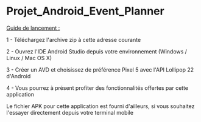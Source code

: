 # Projet_Android_Event_Planner

<ins>Guide de lancement :</ins>

1 - Téléchargez l'archive zip à cette adresse courante 

2 - Ouvrez l'IDE Android Studio depuis votre environnement (Windows / Linux / Mac OS X)

3 - Créer un AVD et choisissez de préférence Pixel 5 avec l'API Lollipop 22 d'Android

4 - Vous pourrez à présent profiter des fonctionnalités offertes par cette application


Le fichier APK pour cette application est fourni d'ailleurs, si vous souhaitez l'essayer directement depuis votre terminal mobile

